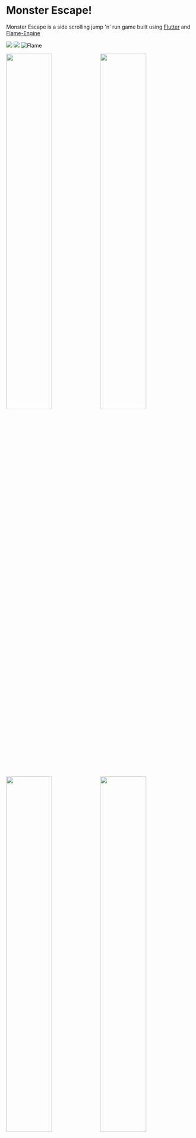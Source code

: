 # Monster Escape!
 Monster Escape is a side scrolling jump 'n' run game built using [Flutter](https://flutter.dev/) and [Flame-Engine](https://flame-engine.org/)
 
![](https://img.shields.io/badge/Dart-0175C2?style=for-the-badge&logo=dart&logoColor=white) ![](https://img.shields.io/badge/Flutter-02569B?style=for-the-badge&logo=flutter&logoColor=white) ![Flame](https://img.shields.io/badge/Flame-%23FF4500.svg?style=for-the-badge&logo=Flame&logoColor=white)
<p float="left">
<img src="https://i.imgur.com/Xkz6rqE.png" width="49.5%">
<img src="https://i.imgur.com/QTdHQ4i.png" width="49.5%">
</p>
<p float="left">
<img src="https://i.imgur.com/5rAlwII.png" width="49.5%">
<img src="https://i.imgur.com/HT8orz9.png" width="49.5%">
</p>

### Installation

```
git clone https://github.com/johnuberbacher/monster_escape.git

flutter pub get

flutter run
```



### To-Do
- [ ] Music
- [ ] Sound Effects
- [ ] Second playable character
- [ ] Collectibles for extra points
- [ ] Power ups/invincibility



